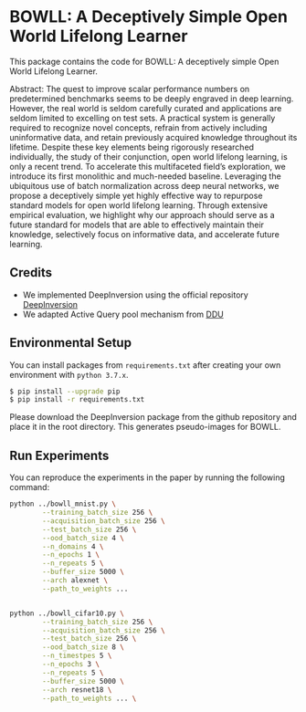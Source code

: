 # BOWLL: A Deceptively Simple Open World Lifelong Learner
This package contains the code for BOWLL: A deceptively simple Open World Lifelong Learner. 

Abstract: The quest to improve scalar performance numbers on predetermined benchmarks
seems to be deeply engraved in deep learning. However, the real world is seldom
carefully curated and applications are seldom limited to excelling on test sets. A
practical system is generally required to recognize novel concepts, refrain from
actively including uninformative data, and retain previously acquired knowledge
throughout its lifetime. Despite these key elements being rigorously researched
individually, the study of their conjunction, open world lifelong learning, is only a
recent trend. To accelerate this multifaceted field’s exploration, we introduce its
first monolithic and much-needed baseline. Leveraging the ubiquitous use of batch
normalization across deep neural networks, we propose a deceptively simple yet
highly effective way to repurpose standard models for open world lifelong learning.
Through extensive empirical evaluation, we highlight why our approach should
serve as a future standard for models that are able to effectively maintain their
knowledge, selectively focus on informative data, and accelerate future learning.

## Credits
* We implemented DeepInversion using the official repository [DeepInversion](https://github.com/NVlabs/DeepInversion)
* We adapted Active Query pool mechanism from [DDU](https://github.com/omegafragger/DDU)

## Environmental Setup

You can install packages from `requirements.txt` after creating your own environment with `python 3.7.x`.

```bash
$ pip install --upgrade pip
$ pip install -r requirements.txt
```

Please download the DeepInversion package from the github repository and place it in the root directory.
This generates pseudo-images for BOWLL.

## Run Experiments
You can reproduce the experiments in the paper by running the following command:

```bash
python ../bowll_mnist.py \
		--training_batch_size 256 \
        --acquisition_batch_size 256 \
		--test_batch_size 256 \
		--ood_batch_size 4 \
	 	--n_domains 4 \
		--n_epochs 1 \
		--n_repeats 5 \
		--buffer_size 5000 \
        --arch alexnet \
        --path_to_weights ...


python ../bowll_cifar10.py \
		--training_batch_size 256 \
        --acquisition_batch_size 256 \
		--test_batch_size 256 \
		--ood_batch_size 8 \
	 	--n_timestpes 5 \
		--n_epochs 3 \
		--n_repeats 5 \
		--buffer_size 5000 \
        --arch resnet18 \
        --path_to_weights ... \

```

